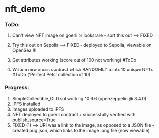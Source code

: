 # nft_demo


### ToDo:

1. Can't view NFT image on goerli or looksrare - sort this out
  --> FIXED

2. Try this out on Sepolia 
  --> FIXED - deployed to Sepolia, viewable on OpenSea !!!

3. Get attributes working (score out of 100 not working)           #ToDo

4. Write a new smart contract which RANDOMLY mints 10 unique NFTs  #ToDo
    ('Perfect Pets' collection of 10)


### Progress:

1. SimpleCollectible_OLD.sol working ^0.6.6 (openzeppelin @ 3.4.0)
2. IPFS installed
3. Images uploaded to IPFS
4. NFT deployed to goerli contract + successfully verified with publish_source=True
5. FIXED (1)  -->  URI was a link to the image, as opposed to a JSON file  - created pug.json, which links to the image .png file (now viewable)

